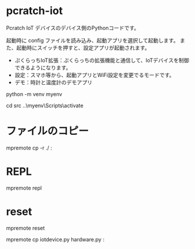 # pcratch-iot
Pcratch IoT デバイスのデバイス側のPythonコードです。

起動時に config ファイルを読み込み、起動アプリを選択して起動します。
また、起動時にスイッチを押すと、設定アプリが起動されます。
- ぷくらっちIoT拡張：ぷくらっちの拡張機能と通信して、IoTデバイスを制御できるようになります。  
- 設定：スマホ等から、起動アプリとWiFi設定を変更でるモードです。
- デモ：時計と温度計のデモアプリ


python -m venv myenv

cd src
..\myenv\Scripts\activate
# ファイルのコピー
mpremote cp -r ./ :
# REPL
mpremote repl
# reset
mpremote reset

mpremote cp iotdevice.py hardware.py :